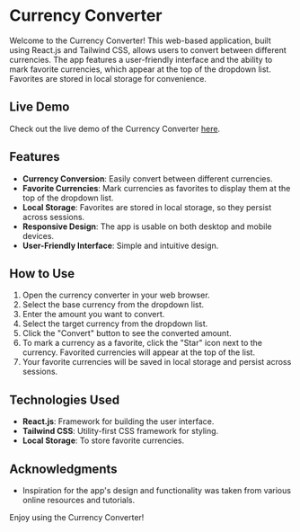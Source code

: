 # Currency Converter

Welcome to the Currency Converter! This web-based application, built using React.js and Tailwind CSS, allows users to convert between different currencies. The app features a user-friendly interface and the ability to mark favorite currencies, which appear at the top of the dropdown list. Favorites are stored in local storage for convenience.

## Live Demo
Check out the live demo of the Currency Converter [here](https://the-currency-convertor.netlify.app/).

## Features
- **Currency Conversion**: Easily convert between different currencies.
- **Favorite Currencies**: Mark currencies as favorites to display them at the top of the dropdown list.
- **Local Storage**: Favorites are stored in local storage, so they persist across sessions.
- **Responsive Design**: The app is usable on both desktop and mobile devices.
- **User-Friendly Interface**: Simple and intuitive design.

## How to Use
1. Open the currency converter in your web browser.
2. Select the base currency from the dropdown list.
3. Enter the amount you want to convert.
4. Select the target currency from the dropdown list.
5. Click the "Convert" button to see the converted amount.
6. To mark a currency as a favorite, click the "Star" icon next to the currency. Favorited currencies will appear at the top of the list.
7. Your favorite currencies will be saved in local storage and persist across sessions.

## Technologies Used
- **React.js**: Framework for building the user interface.
- **Tailwind CSS**: Utility-first CSS framework for styling.
- **Local Storage**: To store favorite currencies.

## Acknowledgments
- Inspiration for the app's design and functionality was taken from various online resources and tutorials.

Enjoy using the Currency Converter!
